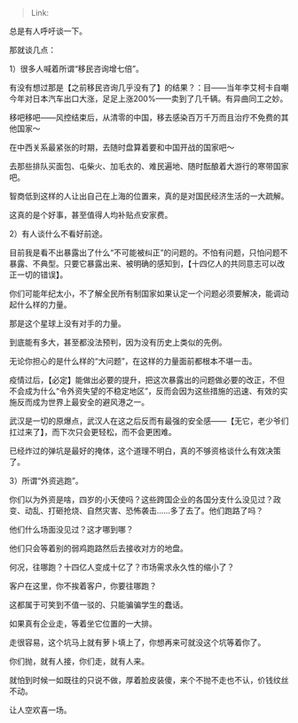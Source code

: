 > Link: 

总是有人呼吁谈一下。  
  
那就谈几点：  
  
1）很多人喊着所谓“移民咨询增七倍”。  
  
有没有想过那是【之前移民咨询几乎没有了】的结果？：目——当年李艾柯卡自嘲今年对日本汽车出口大涨，足足上涨200%——卖到了几千辆。有异曲同工之妙。  
  
移吧移吧——风控结束后，从清零的中国，移去感染百万千万而且治疗不免费的其他国家～  
  
在中西关系最紧张的时期，去随时盘算着要和中国开战的国家吧～  
  
去那些排队买面包、屯柴火、加毛衣的、难民遍地、随时酝酿着大游行的寒带国家吧。  
  
智商低到这样的人让出自己在上海的位置来，真的是对国民经济生活的一大疏解。  
  
这真的是个好事，甚至值得人均补贴点安家费。  
  
2）有人谈什么不看好前途。  
  
目前我是看不出暴露出了什么“不可能被纠正”的问题的。不怕有问题，只怕问题不暴露、不典型。只要它暴露出来、被明确的感知到，【十四亿人的共同意志可以改正一切的错误】。  
  
你们可能年纪太小，不了解全民所有制国家如果认定一个问题必须要解决，能调动起什么样的力量。  
  
那是这个星球上没有对手的力量。  
  
到底能有多大，甚至都没法预判，因为没有历史上类似的先例。  
  
无论你担心的是什么样的“大问题”，在这样的力量面前都根本不堪一击。  
  
疫情过后，【必定】能做出必要的提升，把这次暴露出的问题做必要的改正，不但不会成为什么“令外资失望的不稳定地区”，反而会因为这些措施的迅速、有效的实施反而成为世界上最安全的避风港之一。  
  
武汉是一切的原爆点，武汉人在这之后反而有最强的安全感——【无它，老少爷们扛过来了】，而下次只会更轻松，而不会更困难。  
  
已经炸过的弹坑是最好的掩体，这个道理不明白，真的不够资格谈什么有效决策了。  
  
3）所谓“外资逃跑”。  
  
你们以为外资是啥，四岁的小天使吗？这些跨国企业的各国分支什么没见过？政变、动乱、打砸抢烧、自然灾害、恐怖袭击……多了去了。他们跑路了吗？  
  
他们什么场面没见过？这才哪到哪？  
  
他们只会等着别的弱鸡跑路然后去接收对方的地盘。  
  
何况，往哪跑？十四亿人变成十亿了？市场需求永久性的缩小了？  
  
客户在这里，你不挨着客户，你要往哪跑？  
  
这都属于可笑到不值一驳的、只能骗骗学生的蠢话。  
  
如果真有企业走，等着坐它位置的一大排。  
  
走很容易，这个坑马上就有萝卜填上了，你想再来可就没这个坑等着你了。  
  
你们抛，就有人接，你们走，就有人来。  
  
就怕到时候一如既往的只说不做，厚着脸皮装傻，来个不抛不走也不认，价钱纹丝不动。  
  
让人空欢喜一场。
